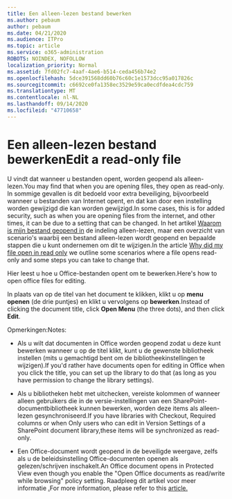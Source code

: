 ```yaml
---
title: Een alleen-lezen bestand bewerken
ms.author: pebaum
author: pebaum
ms.date: 04/21/2020
ms.audience: ITPro
ms.topic: article
ms.service: o365-administration
ROBOTS: NOINDEX, NOFOLLOW
localization_priority: Normal
ms.assetid: 7fd02fc7-4aaf-4ae6-b514-ceda456b74e2
ms.openlocfilehash: 5dce391568dd60b76c60c1e1573dcc95a017826c
ms.sourcegitcommit: c6692ce0fa1358ec3529e59ca0ecdfdea4cdc759
ms.translationtype: MT
ms.contentlocale: nl-NL
ms.lasthandoff: 09/14/2020
ms.locfileid: "47710658"
---
```

# <a name="edit-a-read-only-file"></a><span data-ttu-id="9e163-102">Een alleen-lezen bestand bewerken</span><span class="sxs-lookup"><span data-stu-id="9e163-102">Edit a read-only file</span></span>

<span data-ttu-id="9e163-103">U vindt dat wanneer u bestanden opent, worden geopend als alleen-lezen.</span><span class="sxs-lookup"><span data-stu-id="9e163-103">You may find that when you are opening files, they open as read-only.</span></span> <span data-ttu-id="9e163-104">In sommige gevallen is dit bedoeld voor extra beveiliging, bijvoorbeeld wanneer u bestanden van Internet opent, en dat kan door een instelling worden gewijzigd die kan worden gewijzigd.</span><span class="sxs-lookup"><span data-stu-id="9e163-104">In some cases, this is for added security, such as when you are opening files from the internet, and other times, it can be due to a setting that can be changed.</span></span> <span data-ttu-id="9e163-105">In het artikel [Waarom is mijn bestand geopend in](https://support.office.com/article/Why-did-my-file-open-read-only-3ab4b792-da50-4b38-8628-14c64e1f1d15) de indeling alleen-lezen, maar een overzicht van scenario's waarbij een bestand alleen-lezen wordt geopend en bepaalde stappen die u kunt ondernemen om dit te wijzigen.</span><span class="sxs-lookup"><span data-stu-id="9e163-105">In the article [Why did my file open in read only](https://support.office.com/article/Why-did-my-file-open-read-only-3ab4b792-da50-4b38-8628-14c64e1f1d15) we outline some scenarios where a file opens read-only and some steps you can take to change that.</span></span>

<span data-ttu-id="9e163-106">Hier leest u hoe u Office-bestanden opent om te bewerken.</span><span class="sxs-lookup"><span data-stu-id="9e163-106">Here's how to open office files for editing.</span></span>

<span data-ttu-id="9e163-107">In plaats van op de titel van het document te klikken, klikt u op **menu openen** (de drie puntjes) en klikt u vervolgens op **bewerken**.</span><span class="sxs-lookup"><span data-stu-id="9e163-107">Instead of clicking the document title, click **Open Menu** (the three dots), and then click **Edit**.</span></span>

<span data-ttu-id="9e163-108">Opmerkingen:</span><span class="sxs-lookup"><span data-stu-id="9e163-108">Notes:</span></span>

- <span data-ttu-id="9e163-109">Als u wilt dat documenten in Office worden geopend zodat u deze kunt bewerken wanneer u op de titel klikt, kunt u de gewenste bibliotheek instellen (mits u gemachtigd bent om de bibliotheekinstellingen te wijzigen).</span><span class="sxs-lookup"><span data-stu-id="9e163-109">If you'd rather have documents open for editing in Office when you click the title, you can set up the library to do that (as long as you have permission to change the library settings).</span></span>

- <span data-ttu-id="9e163-110">Als u bibliotheken hebt met uitchecken, vereiste kolommen of wanneer alleen gebruikers die in de versie-instellingen van een SharePoint-documentbibliotheek kunnen bewerken, worden deze items als alleen-lezen gesynchroniseerd.</span><span class="sxs-lookup"><span data-stu-id="9e163-110">If you have libraries with Checkout, Required columns or when Only users who can edit in Version Settings of a SharePoint document library,these items will be synchronized as read-only.</span></span>

- <span data-ttu-id="9e163-111">Een Office-document wordt geopend in de beveiligde weergave, zelfs als u de beleidsinstelling Office-documenten openen als gelezen/schrijven inschakelt.</span><span class="sxs-lookup"><span data-stu-id="9e163-111">An Office document opens in Protected View even though you enable the "Open Office documents as read/write while browsing" policy setting.</span></span> <span data-ttu-id="9e163-112">Raadpleeg dit artikel voor meer informatie [.](https://support.microsoft.com/help/983047/an-office-document-opens-in-protected-view-even-though-you-enable-the)</span><span class="sxs-lookup"><span data-stu-id="9e163-112">For more information, please refer to this [article.](https://support.microsoft.com/help/983047/an-office-document-opens-in-protected-view-even-though-you-enable-the)</span></span>


